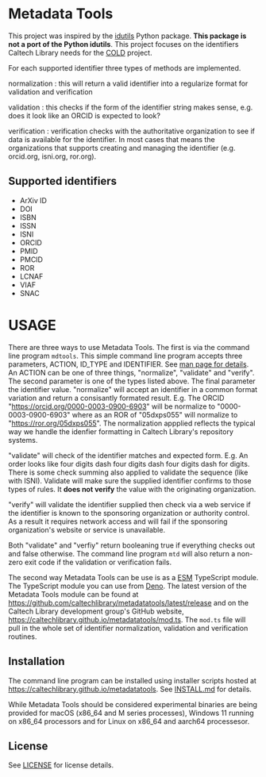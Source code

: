 # Metadata Tools

This project was inspired by the
[idutils](https://idutils.readthedocs.io/en/latest/) Python package. **This
package is not a port of the Python idutils**. This project focuses on the
identifiers Caltech Library needs for the
[COLD](https://github.com/caltechlibrary/cold) project.

For each supported identifier three types of methods are implemented.

normalization : this will return a valid identifier into a regularize format for
validation and verification

validation : this checks if the form of the identifier string makes sense, e.g.
does it look like an ORCID is expected to look?

verification : verification checks with the authoritative organization to see if
data is available for the identifier. In most cases that means the organizations
that supports creating and managing the identifier (e.g. orcid.org, isni.org,
ror.org).

## Supported identifiers

- ArXiv ID
- DOI
- ISBN
- ISSN
- ISNI
- ORCID
- PMID
- PMCID
- ROR
- LCNAF
- VIAF
- SNAC

# USAGE

There are three ways to use Metadata Tools. The first is via the command line
program `mdtools`. This simple command line program accepts three parameters,
ACTION, ID_TYPE and IDENTIFIER. See [man page for details](mdtools.1.md). An ACTION
can be one of three things, "normalize", "validate" and "verify". The second
parameter is one of the types listed above. The final parameter the identifier
value. "normalize" will accept an identifier in a common format variation and
return a consisantly formated result. E.g. The ORCID
"https://orcid.org/0000-0003-0900-6903" will be normalize to
"0000-0003-0900-6903" where as an ROR of "05dxps055" will normalize to
"https://ror.org/05dxps055". The normalization appplied reflects the typical way
we handle the idenfier formatting in Caltech Library's repository systems.

"validate" will check of the identifier matches and expected form. E.g. An order
looks like four digits dash four digits dash four digits dash for digits. There
is some check summing also applied to validate the sequence (like with ISNI).
Validate will make sure the supplied identifier confirms to those types of
rules. It **does not verify** the value with the originating organization.

"verify" will validate the identifier supplied then check via a web service if
the identifier is known to the sponsoring organization or authority control. As
a result it requires network access and will fail if the sponsoring
organization's website or service is unavailable.

Both "validate" and "verfiy" return booleaning true if everything checks out and
false otherwise. The command line program `mtd` will also return a non-zero exit
code if the validation or verification fails.

The second way Metadata Tools can be use is as a
[ESM](https://en.wikipedia.org/wiki/ECMAScript#6th_Edition_%E2%80%93_ECMAScript_2015 "ECMAScript Module")
TypeScript module. The TypeScript module you can use from
[Deno](https://deno.com). The latest version of the Metadata Tools module can be
found at <https://github.com/caltechlibrary/metadatatools/latest/release> and on
the Caltech Library development group's GitHub website,
<https://caltechlibrary.github.io/metadatatools/mod.ts>. The `mod.ts` file will
pull in the whole set of identifier normalization, validation and verification
routines.

## Installation

The command line program can be installed using installer scripts hosted at
<https://caltechlibrary.github.io/metadatatools>. See [INSTALL.md](INSTALL.md)
for details.

While Metadata Tools should be considered experimental binaries are being
provided for macOS (x86_64 and M series processes), Windows 11 running on x86_64
processors and for Linux on x86_64 and aarch64 processesor.

## License

See [LICENSE](./LICENSE) for license details.
